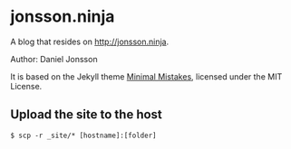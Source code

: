 # jonsson.ninja

A blog that resides on <http://jonsson.ninja>.

Author: Daniel Jonsson

It is based on the Jekyll theme [Minimal
Mistakes](http://mmistakes.github.io/minimal-mistakes), licensed under the MIT
License.

## Upload the site to the host

    $ scp -r _site/* [hostname]:[folder]
